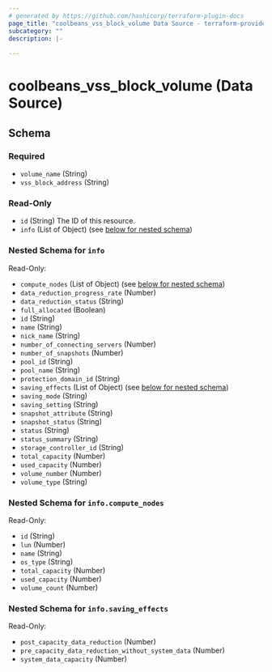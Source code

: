 ```yaml
---
# generated by https://github.com/hashicorp/terraform-plugin-docs
page_title: "coolbeans_vss_block_volume Data Source - terraform-provider-coolbeans"
subcategory: ""
description: |-
  
---
```


# coolbeans_vss_block_volume (Data Source)





<!-- schema generated by tfplugindocs -->
## Schema

### Required

- `volume_name` (String)
- `vss_block_address` (String)

### Read-Only

- `id` (String) The ID of this resource.
- `info` (List of Object) (see [below for nested schema](#nestedatt--info))

<a id="nestedatt--info"></a>
### Nested Schema for `info`

Read-Only:

- `compute_nodes` (List of Object) (see [below for nested schema](#nestedobjatt--info--compute_nodes))
- `data_reduction_progress_rate` (Number)
- `data_reduction_status` (String)
- `full_allocated` (Boolean)
- `id` (String)
- `name` (String)
- `nick_name` (String)
- `number_of_connecting_servers` (Number)
- `number_of_snapshots` (Number)
- `pool_id` (String)
- `pool_name` (String)
- `protection_domain_id` (String)
- `saving_effects` (List of Object) (see [below for nested schema](#nestedobjatt--info--saving_effects))
- `saving_mode` (String)
- `saving_setting` (String)
- `snapshot_attribute` (String)
- `snapshot_status` (String)
- `status` (String)
- `status_summary` (String)
- `storage_controller_id` (String)
- `total_capacity` (Number)
- `used_capacity` (Number)
- `volume_number` (Number)
- `volume_type` (String)

<a id="nestedobjatt--info--compute_nodes"></a>
### Nested Schema for `info.compute_nodes`

Read-Only:

- `id` (String)
- `lun` (Number)
- `name` (String)
- `os_type` (String)
- `total_capacity` (Number)
- `used_capacity` (Number)
- `volume_count` (Number)


<a id="nestedobjatt--info--saving_effects"></a>
### Nested Schema for `info.saving_effects`

Read-Only:

- `post_capacity_data_reduction` (Number)
- `pre_capacity_data_reduction_without_system_data` (Number)
- `system_data_capacity` (Number)


